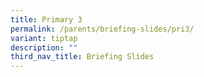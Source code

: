 ```yaml
---
title: Primary 3
permalink: /parents/briefing-slides/pri3/
variant: tiptap
description: ""
third_nav_title: Briefing Slides
---
```

